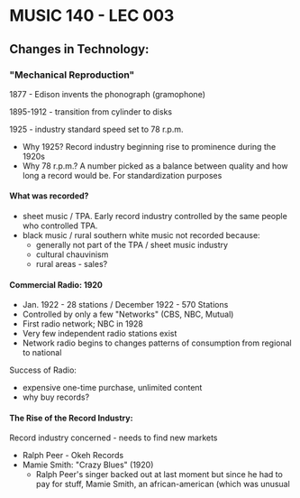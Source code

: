 # MUSIC 140 - LEC 003
## Changes in Technology:
### "Mechanical Reproduction"
1877 - Edison invents the phonograph (gramophone)

1895-1912 - transition from cylinder to disks

1925 - industry standard speed set to 78 r.p.m.
- Why 1925? Record industry beginning rise to prominence during the 1920s
- Why 78 r.p.m.? A number picked as a balance between quality and how long a record would be. For standardization purposes

#### What was recorded?
- sheet music / TPA. Early record industry controlled by the same people who controlled TPA.
- black music / rural southern white music not recorded because:
  - generally not part of the TPA / sheet music industry
  - cultural chauvinism
  - rural areas - sales?

#### Commercial Radio: 1920
- Jan. 1922 - 28 stations / December 1922 - 570 Stations
- Controlled by only a few "Networks" (CBS, NBC, Mutual)
- First radio network; NBC in 1928
- Very few independent radio stations exist
- Network radio begins to changes patterns of consumption from regional to national

Success of Radio:
- expensive one-time purchase, unlimited content
- why buy records?

#### The Rise of the Record Industry:
Record industry concerned - needs to find new markets
- Ralph Peer - Okeh Records
- Mamie Smith: "Crazy Blues" (1920)
  - Ralph Peer's singer backed out at last moment but since he had to pay for stuff, Mamie Smith, an african-american (which was unusual 
<!--stackedit_data:
eyJoaXN0b3J5IjpbMzEzMTc1NjIsLTEyNzE4NjYyNDUsMzc0NT
AzNDY3LDE3MTQxODM1OTksLTIxMDM5NTI4MjBdfQ==
-->